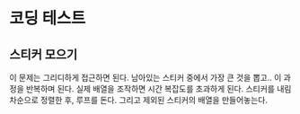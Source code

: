 # 코딩 테스트

## 스티커 모으기

이 문제는 그리디하게 접근하면 된다. 남아있는 스티커 중에서 가장 큰 것을 뽑고.. 이 과정을 반복하며 된다. 실제 배열을 조작하면 시간 복잡도를 초과하게 된다.
스티커를 내림차순으로 정렬한 후, 루프를 돈다. 그리고 제외된 스티커의 배열을 만들어놓는다.
